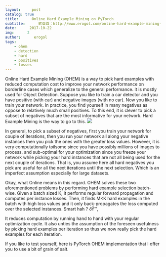 ```yaml
---
layout:     post
catalog: true
title:      Online Hard Example Mining on PyTorch
subtitle:      转载自：http://www.erogol.com/online-hard-example-mining-pytorch/
date:      2017-10-22
img:      2
author:      erogol
tags:
    - ohem
    - detection
    - hard
    - positives
    - losses
---
```


Online Hard Example Mining (OHEM) is a way to pick hard examples with reduced computation cost to improve your network performance on borderline cases which generalize to the general performance. It is mostly used for Object Detection. Suppose you like to train a car detector and you have positive (with car) and negative images (with no car). Now you like to train your network. In practice, you find yourself in many negatives as oppose to relatively much small positives. To this end, it is clever to pick a subset of negatives that are the most informative for your network. Hard Example Mining is the way to go to this.
![](http://www.erogol.com/wp-content/uploads/2017/10/DNIPj7iW0AAUKTV.jpg)


In general, to pick a subset of negatives, first you train your network for couple of iterations, then you run your network all along your negative instances then you pick the ones with the greater loss values. However, it is very computationally toilsome since you have possibly millions of images to process, and sub-optimal for your optimization since you freeze your network while picking your hard instances that are not all being used for the next couple of iterations. That is, you assume here all hard negatives you pick are useful for all the next iterations until the next selection. Which is an imperfect assumption especially for large datasets.

Okay, what Online means in this regard. OHEM solves these two aforementioned problems by performing hard example selection batch-wise. Given a batch sized K, it performs regular forward propagation and computes per instance losses. Then, it finds M<K hard examples in the batch with high loss values and it only back-propagates the loss computed over the selected instances. Smart hah ? ðŸ™‚

It reduces computation by running hand to hand with your regular optimization cycle. It also unties the assumption of the foreseen usefulness by picking hard examples per iteration so thus we now really pick the hard examples for each iteration.

If you like to test yourself, here is PyTorch OHEM implementation that I offer you to use a bit of grain of salt.
